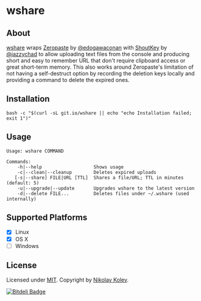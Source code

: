 # wshare

## About

[wshare](https://github.com/nikolay/wshare) wraps [Zeropaste](http://0paste.com) by [@edogawaconan](https://github.com/edogawaconan) with [ShoutKey](http://shoutkey.com/) by [@jazzychad](https://github.com/jazzychad) to allow uploading text files from the console and producing short and easy to remember URL that don't require clipboard access or great short-term memory. This also works around Zeropaste's limitation of not having a self-destruct option by recording the deletion keys locally and providing a command to delete the expired ones.

## Installation

    bash -c "$(curl -sL git.io/wshare || echo "echo Installation failed; exit 1")"

## Usage

    Usage: wshare COMMAND

    Commands:
        -h|--help                   Shows usage
        -c|--clean|--cleanup        Deletes expired uploads
       [-s|--share] FILE|URL [TTL]  Shares a file/URL; TTL in minutes (default: 5)
        -u|--upgrade|--update       Upgrades wshare to the latest version
        -d|--delete	FILE...         Deletes files under ~/.wshare (used internally)

## Supported Platforms

- [x] Linux
- [x] OS X
- [ ] Windows

## License

Licensed under [MIT](https://github.com/nikolay/wshare/blob/master/LICENSE).
Copyright by [Nikolay Kolev](https://github.com/nikolay).

[![Bitdeli Badge](https://d2weczhvl823v0.cloudfront.net/nikolay/wshare/trend.png)](https://bitdeli.com/free "Bitdeli Badge")

